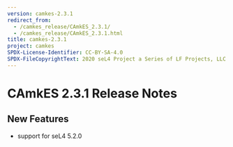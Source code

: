 ```yaml
---
version: camkes-2.3.1
redirect_from:
  - /camkes_release/CAmkES_2.3.1/
  - /camkes_release/CAmkES_2.3.1.html
title: camkes-2.3.1
project: camkes
SPDX-License-Identifier: CC-BY-SA-4.0
SPDX-FileCopyrightText: 2020 seL4 Project a Series of LF Projects, LLC.
---
```

# CAmkES 2.3.1 Release Notes


## New Features


- support for seL4 5.2.0


